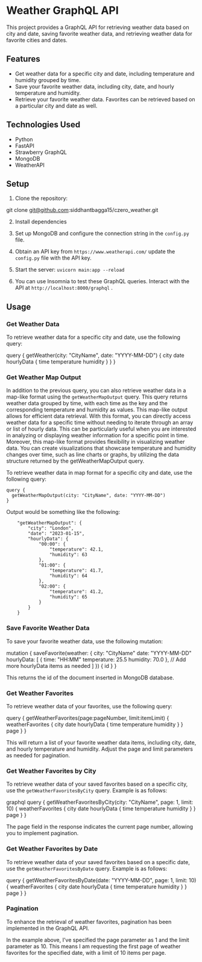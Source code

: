 # Weather GraphQL API

This project provides a GraphQL API for retrieving weather data based on city and date, saving favorite weather data, and retrieving weather data for favorite cities and dates.

## Features

- Get weather data for a specific city and date, including temperature and humidity grouped by time.
- Save your favorite weather data, including city, date, and hourly temperature and humidity.
- Retrieve your favorite weather data. Favorites can be retrieved based on a particular city and date as well. 

## Technologies Used

- Python
- FastAPI
- Strawberry GraphQL
- MongoDB
- WeatherAPI

## Setup

1. Clone the repository:

git clone git@github.com:siddhantbagga15/czero_weather.git

2. Install dependencies

3. Set up MongoDB and configure the connection string in the `config.py` file.

4. Obtain an API key from `https://www.weatherapi.com/` update the `config.py` file with the API key.

5. Start the server: `uvicorn main:app --reload`

6. You can use Insomnia to test these GraphQL queries. Interact with the API at `http://localhost:8000/graphql` .

## Usage

### Get Weather Data

To retrieve weather data for a specific city and date, use the following query:

query {
  getWeather(city: "CityName", date: "YYYY-MM-DD") {
    city
    date
    hourlyData {
      time
      temperature
      humidity
    }
  }
}

### Get Weather Map Output

In addition to the previous query, you can also retrieve weather data in a map-like format using the `getWeatherMapOutput` query. This query returns weather data grouped by time, with each time as the key and the corresponding temperature and humidity as values. This map-like output allows for efficient data retrieval. With this format, you can directly access weather data for a specific time without needing to iterate through an array or list of hourly data. This can be particularly useful when you are interested in analyzing or displaying weather information for a specific point in time. Moreover, this map-like format provides flexibility in visualizing weather data. You can create visualizations that showcase temperature and humidity changes over time, such as line charts or graphs, by utilizing the data structure returned by the getWeatherMapOutput query.

To retrieve weather data in map format for a specific city and date, use the following query:

```
query {
  getWeatherMapOutput(city: "CityName", date: "YYYY-MM-DD")
}
```

Output would be something like the following:

		"getWeatherMapOutput": {
			"city": "London",
			"date": "2023-01-15",
			"hourlyData": {
				"00:00": {
					"temperature": 42.1,
					"humidity": 63
				},
				"01:00": {
					"temperature": 41.7,
					"humidity": 64
				},
				"02:00": {
					"temperature": 41.2,
					"humidity": 65
				}
            }
        }

### Save Favorite Weather Data

To save your favorite weather data, use the following mutation:

mutation {
  saveFavorite(weather: {
    city: "CityName"
    date: "YYYY-MM-DD"
    hourlyData: [
      {
        time: "HH:MM"
        temperature: 25.5
        humidity: 70.0
      },
      // Add more hourlyData items as needed
    ]
  }) {
    id
  }
}

This returns the id of the document inserted in MongoDB database. 

### Get Weather Favorites

To retrieve weather data of your favorites, use the following query:

query {
  getWeatherFavorites(page:pageNumber, limit:itemLimit) {
    weatherFavorites {
      city
      date
      hourlyData {
        time
        temperature
        humidity
      }
    }
    page
  }
}

This will return a list of your favorite weather data items, including city, date, and hourly temperature and humidity. Adjust the page and limit parameters as needed for pagination.

### Get Weather Favorites by City

To retrieve weather data of your saved favorites based on a specific city, use the `getWeatherFavoritesByCity` query. Example is as follows:

graphql
query {
  getWeatherFavoritesByCity(city: "CityName", page: 1, limit: 10) {
    weatherFavorites {
      city
      date
      hourlyData {
        time
        temperature
        humidity
      }
    }
    page
  }
}

The page field in the response indicates the current page number, allowing you to implement pagination.

### Get Weather Favorites by Date

To retrieve weather data of your saved favorites based on a specific date, use the `getWeatherFavoritesByDate` query. Example is as follows:

query {
  getWeatherFavoritesByDate(date: "YYYY-MM-DD", page: 1, limit: 10) {
    weatherFavorites {
      city
      date
      hourlyData {
        time
        temperature
        humidity
      }
    }
    page
  }
}

### Pagination

To enhance the retrieval of weather favorites, pagination has been implemented in the GraphQL API.

In the example above, I've specified the page parameter as 1 and the limit parameter as 10. This means I am requesting the first page of weather favorites for the specified date, with a limit of 10 items per page.